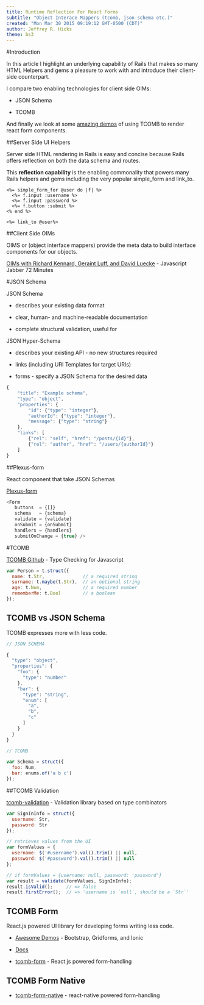 ```yaml
---
title: Runtime Reflection For React Forms
subtitle: "Object Interace Mappers (tcomb, json-schema etc.)"
created: "Mon Mar 30 2015 09:19:12 GMT-0500 (CDT)"
author: Jeffrey R. Hicks
theme: bs3
---
```


#Introduction

In this article I highlight an underlying capability of Rails that makes so many HTML Helpers
and gems a pleasure to work with and introduce their client-side counterpart.

I compare two enabling technologies for client side OIMs:

* JSON Schema

* TCOMB

And finally we look at some [amazing demos](http://gcanti.github.io/tcomb-form/demo/index.html) of using TCOMB to render react form
components.

##Server Side UI Helpers

Server side HTML rendering in Rails is easy and concise because Rails offers reflection on
both the data schema and routes.

This **reflection capability** is the enabling commonality that powers many Rails helpers and gems including the
very popular simple_form and link_to.

```erb
<%= simple_form_for @user do |f| %>
  <%= f.input :username %>
  <%= f.input :password %>
  <%= f.button :submit %>
<% end %>
```

```erb
<%= link_to @user%>
```

##Client Side OIMs

OIMS or (object interface mappers) provide the meta data to build interface components for our
objects.

[OIMs with Richard Kennard, Geraint Luff, and David Luecke](http://devchat.tv/js-jabber/150-jsj-oims) - Javascript Jabber 72 Minutes

#JSON Schema

JSON Schema

* describes your existing data format

* clear, human- and machine-readable documentation

* complete structural validation, useful for

JSON Hyper-Schema

* describes your existing API - no new structures required

* links (including URI Templates for target URIs)

* forms - specify a JSON Schema for the desired data

```js
{
	"title": "Example schema",
	"type": "object",
	"properties": {
		"id": {"type": "integer"},
		"authorId": {"type": "integer"},
		"message": {"type": "string"}
	},
	"links": [
		{"rel": "self", "href": "/posts/{id}"},
		{"rel": "author", "href": "/users/{authorId}"}
	]
}
```

##Plexus-form

React component that take JSON Schemas

[Plexus-form](https://github.com/AppliedMathematicsANU/plexus-form)

```js
<Form
   buttons  = {[]}
   schema   = {schema}
   validate = {validate}
   onSubmit = {onSubmit}
   handlers = {handlers}
   submitOnChange = {true} />
```

#TCOMB

[TCOMB Github](https://github.com/gcanti/tcomb) - Type Checking for Javascript


```js
var Person = t.struct({
  name: t.Str,              // a required string
  surname: t.maybe(t.Str),  // an optional string
  age: t.Num,               // a required number
  rememberMe: t.Bool        // a boolean
});
```

## TCOMB vs JSON Schema

TCOMB expresses more with less code.

```js
// JSON SCHEMA

{
  "type": "object",
  "properties": {
    "foo": {
      "type": "number"
    },
    "bar": {
      "type": "string",
      "enum": [
        "a",
        "b",
        "c"
      ]
    }
  }
}
```

```js
// TCOMB

var Schema = struct({
  foo: Num,
  bar: enums.of('a b c')
});
```

##TCOMB Validation

[tcomb-validation](https://github.com/gcanti/tcomb-validation) - Validation library based on type combinators

```js
var SignInInfo = struct({
  username: Str,
  password: Str
});

// retrieves values from the UI
var formValues = {
  username: $('#username').val().trim() || null,
  password: $('#password').val().trim() || null
};

// if formValues = {username: null, password: 'password'}
var result = validate(formValues, SignInInfo);
result.isValid();     // => false
result.firstError();  // => 'username is `null`, should be a `Str`'
```

## TCOMB Form

React.js powered UI library for developing forms writing less code.

* [Awesome Demos](http://gcanti.github.io/tcomb-form/demo/index.html) - Bootstrap, Gridforms, and Ionic

* [Docs](http://gcanti.github.io/tcomb-form/guide/index.html)

* [tcomb-form](https://github.com/gcanti/tcomb-form) - React.js powered form-handling

## TCOMB Form Native

* [tcomb-form-native](https://github.com/gcanti/tcomb-form-native) - react-native powered form-handling
